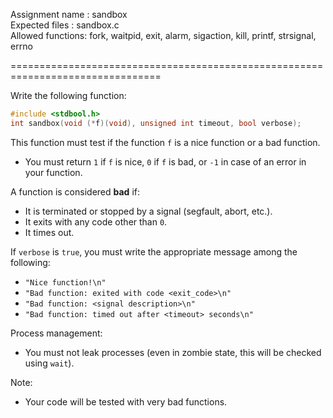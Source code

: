 Assignment name  : sandbox  
Expected files   : sandbox.c  
Allowed functions: fork, waitpid, exit, alarm, sigaction, kill, printf, strsignal, errno  

================================================================================

Write the following function:

```c
#include <stdbool.h>
int sandbox(void (*f)(void), unsigned int timeout, bool verbose);
```

This function must test if the function `f` is a nice function or a bad function.  
- You must return `1` if `f` is nice, `0` if `f` is bad, or `-1` in case of an error in your function.

A function is considered **bad** if:
- It is terminated or stopped by a signal (segfault, abort, etc.).
- It exits with any code other than `0`.
- It times out.

If `verbose` is `true`, you must write the appropriate message among the following:

- `"Nice function!\n"`
- `"Bad function: exited with code <exit_code>\n"`
- `"Bad function: <signal description>\n"`
- `"Bad function: timed out after <timeout> seconds\n"`

Process management:

- You must not leak processes (even in zombie state, this will be checked using `wait`).

Note:

- Your code will be tested with very bad functions.


